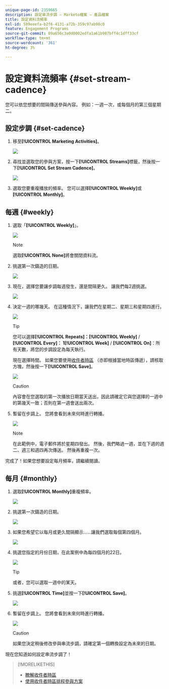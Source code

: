 ```yaml
---
unique-page-id: 2359665
description: 設定串流步調 — Marketo檔案 — 產品檔案
title: 設定資料流頻率
exl-id: 589eeefa-b2f6-4131-a72b-359c97ab98c0
feature: Engagement Programs
source-git-commit: 09a656c3a0d0002edfa1a61b987bff4c1dff33cf
workflow-type: tm+mt
source-wordcount: '361'
ht-degree: 3%

---
```


# 設定資料流頻率 {#set-stream-cadence}

您可以依您想要的間隔傳送參與內容。 例如：一週一次，或每個月的第三個星期二。

## 設定步調 {#set-cadence}

1. 移至&#x200B;**[!UICONTROL Marketing Activities]**。

   ![](assets/login-marketing-activities.png)

1. 尋找並選取您的參與方案，按一下&#x200B;**[!UICONTROL Streams]**&#x200B;標籤，然後按一下&#x200B;**[!UICONTROL Set Stream Cadence]**。

   ![](assets/selectstreamcadence.jpg)

1. 選取您要重複播放的頻率。 您可以選擇&#x200B;**[!UICONTROL Weekly]**&#x200B;或&#x200B;**[!UICONTROL Monthly]**。

## 每週 {#weekly}

1. 選取「**[!UICONTROL Weekly]**」。

   ![](assets/image2017-12-5-14-3a9-3a43.png)

   >[!NOTE]
   >
   >選取&#x200B;**[!UICONTROL None]**&#x200B;將會關閉資料流。

1. 挑選第一次鑄造的日期。

   ![](assets/image2017-12-5-14-3a10-3a17.png)

1. 現在，選擇您要讓步調每週發生，還是間隔更久。 讓我們每2週挑選。

   ![](assets/image2017-12-5-14-3a10-3a56.png)

1. 決定一週的哪幾天。 在這種情況下，讓我們在星期二、星期三和星期四進行。

   ![](assets/image2017-12-5-14-3a12-3a29.png)

   >[!TIP]
   >
   >您可以選擇&#x200B;**[!UICONTROL Repeats]：[!UICONTROL Weekly]** / **[!UICONTROL Every]： 1[!UICONTROL Week]** / **[!UICONTROL On]**：所有天數，將您的步調設定為每天執行。

   現在選擇時間。 如果您要使用[收件者時區](/help/marketo/product-docs/email-marketing/drip-nurturing/engagement-program-streams/set-stream-cadence/schedule-engagement-programs-with-recipient-time-zone.md) （亦即根據當地時區傳遞），請核取方塊，然後按一下&#x200B;**[!UICONTROL Save]**。

   ![](assets/image2017-12-5-14-3a20-3a11.png)

   >[!CAUTION]
   >
   >內容會在您選取的第一次播放日期當天送出，因此請確定它與您選擇的一週中的第幾天一致；否則在第一週會送出兩次。

1. 暫留在步調上。 您將會看到未來何時進行轉播。

   ![](assets/image2017-12-5-14-3a17-3a29.png)

   >[!NOTE]
   >
   >在此範例中，電子郵件將於星期四發出。 然後，我們略過一週，並在下週的週二、週三和週四再次傳送。 然後再重複一次。

完成了！如果您想要設定每月頻率，請繼續閱讀。

## 每月 {#monthly}

1. 選取&#x200B;**[!UICONTROL Monthly]**&#x200B;重複頻率。

   ![](assets/image2014-9-15-16-3a30-3a15.png)

1. 挑選第一次鑄造的日期。

   ![](assets/image2014-9-15-16-3a30-3a11.png)

1. 如果您希望它以每月或更久間隔顯示……讓我們選取每個第四個月。

   ![](assets/image2014-9-15-16-3a30-3a7.png)

1. 挑選您指定的月份日期，在此案例中為每四個月的22日。

   ![](assets/image2014-9-15-16-3a29-3a51.png)

   >[!TIP]
   >
   >或者，您可以選取一週中的某天。

1. 挑選&#x200B;**[!UICONTROL Time]**&#x200B;並按一下&#x200B;**[!UICONTROL Save]**。

   ![](assets/image2014-9-15-16-3a29-3a42.png)

1. 暫留在步調上。 您將會看到未來何時進行轉播。

   ![](assets/image2014-9-15-16-3a29-3a38.png)

   >[!CAUTION]
   >
   >如果您決定稍後修改參與串流步調，請確定第一個轉換設定為未來的日期。

現在您知道如何設定串流步調了！

>[!MORELIKETHIS]
>
>* [瞭解收件者時區](/help/marketo/product-docs/email-marketing/email-programs/email-program-actions/scheduling-with-recipient-time-zone/understanding-recipient-time-zone.md)
>* [使用收件者時區排程參與方案](/help/marketo/product-docs/email-marketing/drip-nurturing/engagement-program-streams/set-stream-cadence/schedule-engagement-programs-with-recipient-time-zone.md)
